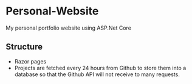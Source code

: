 # Personal-Website
My personal portfolio website using ASP.Net Core

## Structure
* Razor pages
* Projects are fetched every 24 hours from Github to store them into a database so that the Github API will not receive to many requests.